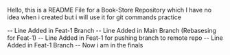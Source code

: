 Hello, this is a README File for a Book-Store Repository which I have no idea when i created but i will use it for git commands practice

-- Line Added in Feat-1 Branch
-- Line Added in Main Branch (Rebasesing for Feat-1)
-- Line Added in Feat-1 for pushing branch to remote repo
-- Line Added in Feat-1 Branch
-- Now i am in the finals